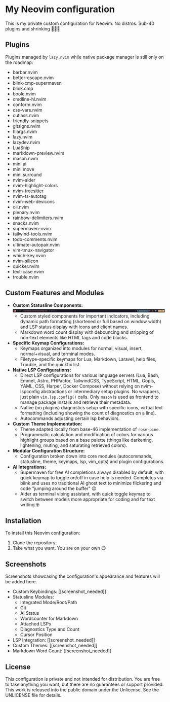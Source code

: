 # My Neovim configuration

This is my private custom configuration for Neovim. No distros. Sub-40 plugins and shrinking 💪💪💪

## Plugins

Plugins managed by `lazy.nvim` while native package manager is still only on the roadmap:

- barbar.nvim
- better-escape.nvim
- blink-cmp-supermaven
- blink.cmp
- boole.nvim
- cmdline-hl.nvim
- conform.nvim
- css-vars.nvim
- cutlass.nvim
- friendly-snippets
- gitsigns.nvim
- hlargs.nvim
- lazy.nvim
- lazydev.nvim
- LuaSnip
- markdown-preview.nvim
- mason.nvim
- mini.ai
- mini.move
- mini.surround
- nvim-aider
- nvim-highlight-colors
- nvim-treesitter
- nvim-ts-autotag
- nvim-web-devicons
- oil.nvim
- plenary.nvim
- rainbow-delimiters.nvim
- snacks.nvim
- supermaven-nvim
- tailwind-tools.nvim
- todo-comments.nvim
- ultimate-autopair.nvim
- vim-tmux-navigator
- which-key.nvim
- nvim-silicon
- quicker.nvim
- text-case.nvim
- trouble.nvim

## Custom Features and Modules

- **Custom Statusline Components:**
  ![statusline](./repo_assets/status_all.png)
  - Custom styled components for important indicators, including dynamic path formatting (shortened or full based on window width) and LSP status display with icons and client names.
  - Markdown word count display with debouncing and stripping of non-text elements like HTML tags and code blocks.
- **Specific Keymap Configurations:**
  - Keymaps organized into modules for normal, visual, insert, normal+visual, and terminal modes.
  - Filetype-specific keymaps for Lua, Markdown, Laravel, help files, Trouble, and the quickfix list.
- **Native LSP Configurations:**
  - Direct LSP configurations for various language servers (Lua, Bash, Emmet, Astro, PHPactor, TailwindCSS, TypeScript, HTML, Gopls, YAML, CSS, Harper, Docker Compose) without relying on nvim-lspconfig abstractions or intermediary setup plugins. No wrappers, just plain `vim.lsp.config()` calls. Only `mason` is used as frontend to manage package installs and retrieve their metadata.
  - Native (no plugins) diagnostics setup with specific icons, virtual text formatting (including showing the count of diagnostics on a line).
  - Autocommands adjusting certain lsp behaviors.
- **Custom Theme Implementation:**
  - Theme adapted locally from base-46 implementation of `rose-pine`.
  - Programmatic calculation and modification of colors for various highlight groups based on a base palette (things like darkening, lightening, muting, and saturating retrieved colors).
- **Modular Configuration Structure:**
  - Configuration broken down into core modules (autocommands, statusline, theme, keymaps, lsp, vim_opts) and plugin configurations.
- **AI Integrations:**
  - Supermaven for free AI completions always disabled by default, with quick keymap to toggle on/off in case help is needed. Completes via blink and uses no traditional AI ghost text to minimize flickering and code "jumping around the buffer" 😉
  - Aider as terminal vibing assistant, with quick toggle keymap to switch between models more appropriate for coding and for text writing 🤓

## Installation

To install this Neovim configuration:

1.  Clone the repository:
2.  Take what you want. You are on your own 😉

## Screenshots

Screenshots showcasing the configuration's appearance and features will be added here.

- Custom Keybindings: [[screenshot_needed]]
- Statusline Modules:
  - Integrated Mode/Root/Path
  - Git
  - AI Status
  - Wordcounter for Markdown
  - Attached LSPs
  - Diagnostics Type and Count
  - Cursor Position
- LSP Integration: [[screenshot_needed]]
- Custom Themes: [[screenshot_needed]]
- Markdown Word Count: [[screenshot_needed]]

## License

This configuration is private and not intended for distribution. You are free to take anything you want, but there are no guarantees or support provided. This work is released into the public domain under the Unlicense. See the UNLICENSE file for details.
